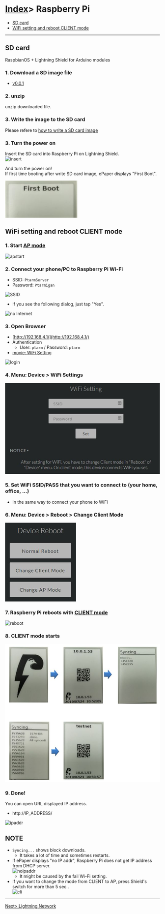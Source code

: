 # [Index](index.html)> Raspberry Pi

* [SD card](#sd-card)
* [WiFi setting and reboot CLIENT mode](#wifi-setting-and-reboot-client-mode)

----

## SD card

RaspbianOS + Lightning Shield for Arduino modules

### 1. Download a SD image file

* [v0.0.1](https://github.com/nayutaco/lns_arduino_library/releases/tag/v0.0.1)

### 2. unzip

unzip downloaded file.

### 3. Write the image to the SD card

Please refere to [how to write a SD card image](https://www.raspberrypi.org/documentation/installation/installing-images/README.md)

### 3. Turn the power on

Insert the SD card into Raspberry Pi on Lightning Shield.  
![insert](images/insert_sd.jpg)

And turn the power on!  
If first time booting after write SD card image, ePaper displays "First Boot".

![first boot](images/firstboot.jpg)

## WiFi setting and reboot CLIENT mode

### 1. Start [AP mode](setup_faq.md#ap-mode)

![apstart](images/wifi_00.jpg)

### 2. Connect your phone/PC to Raspberry Pi Wi-Fi

* SSID: `PtarmServer`
* Password: `Ptarmigan`

![SSID](images/android_ssid.jpg)


* If you see the following dialog, just tap "Yes".

![no Internet](images/android_nointernet.jpg)

### 3. Open Browser

* [http://192.168.4.1/](http://192.168.4.1/)
* Authentication
  * User: `ptarm` / Password: `ptarm`
* [movie: WiFi Setting](https://youtu.be/0fDGXs4KPa8)

![login](images/web_login.jpg)

### 4. **Menu: Device > WiFi Settings**  

![ssid](images/wifi_01.jpg)

### 5. Set WiFi SSID/PASS that you want to connect to (your home, office, ...)

* In the same way to connect your phone to WiFi

### 6. **Menu: Device > Reboot > Change Client Mode**  

![cli](images/wifi_02.jpg)

### 7. Raspberry Pi reboots with [CLIENT mode](setup_faq.md#client-mode)

![reboot](images/wifi_03.jpg)

### 8. CLIENT mode starts  

![cli](images/wifi_04.jpg)

### 9. Done!

You can open URL displayed IP address.

* http://IP_ADDRESS/

![ipaddr](images/ipaddr.jpg)

## NOTE

* `Syncing...` shows block downloads.
  * It takes a lot of time and sometimes restarts.
* If ePaper displays "no IP addr", Raspberry Pi does not get IP address from DHCP server.  
  ![noipaddr](images/noipaddr.jpg)
  * It might be caused by the fail Wi-Fi setting.  
* If you want to change the mode from CLIENT to AP, press Shield's switch for more than 5 sec..  
  ![cli](images/emer_01.jpg)

----

[Next> Lightning Network](setup_ln.md)
